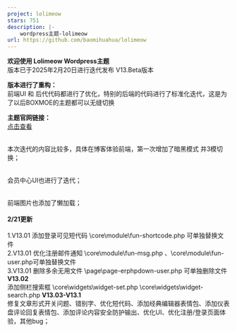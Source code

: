 ```yaml
---
project: lolimeow
stars: 751
description: |-
    wordpress主题-lolimeow 
url: https://github.com/baomihuahua/lolimeow
---
```




**欢迎使用 Lolimeow Wordpress主题**
<br>版本已于2025年2月20日进行迭代发布 V13.Beta版本

**版本进行了重构：**
<br>前端UI 和 后代代码都进行了优化，特别的后端的代码进行了标准化迭代，这是为了以后BOXMOE的主题都可以无缝切换

**主题官网链接：**
<br>[点击查看](https://www.boxmoe.com/468.html "点击查看")

<br>本次迭代的内容比较多，具体在博客体验前端，第一次增加了暗黑模式 并3模切换；

<br>会员中心UI也进行了迭代；

<br>前端图片也添加了懒加载；
<br>
<br>
**2/21更新**
<br>
<br>1.V13.01 添加登录可见短代码 \core\module\fun-shortcode.php 可单独替换文件
<br>2.V13.01 优化注册邮件通知 \core\module\fun-msg.php 、\core\module\fun-user.php可单独替换文件
<br>3.V13.01 删除多余无用文件 \page\page-erphpdown-user.php 可单独删除文件
<br>
**V13.02**
<br>添加侧栏搜索框 \core\widgets\widget-set.php  \core\widgets\widget-search.php
**V13.03-V13.1**
<br>修复文章形式开关问题、错别字、优化短代码、添加经典编辑器表情包、添加仪表盘评论回复表情包、添加评论内容安全防护输出、优化UI、优化注册/登录页面体验，其他bug；
